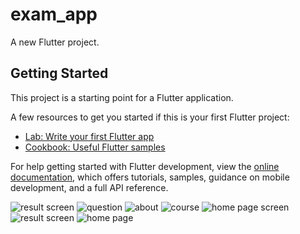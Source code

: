 # exam_app

A new Flutter project.

## Getting Started

This project is a starting point for a Flutter application.

A few resources to get you started if this is your first Flutter project:

- [Lab: Write your first Flutter app](https://docs.flutter.dev/get-started/codelab)
- [Cookbook: Useful Flutter samples](https://docs.flutter.dev/cookbook)

For help getting started with Flutter development, view the
[online documentation](https://docs.flutter.dev/), which offers tutorials,
samples, guidance on mobile development, and a full API reference.


![result screen](images/result.jpg)
![question](images/quiz.jpg)
![about](images/about.jpg)
![course](images/courses.jpg)
![home page screen](images/home.jpg)
![result screen](images/result.jpg)
![home page](images/about.jpg)
